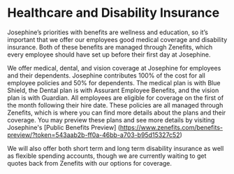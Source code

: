 # Healthcare and Disability Insurance

Josephine’s priorities with benefits are wellness and education, so it’s important that we offer our employees good medical coverage and disability insurance. Both of these benefits are managed through Zenefits, which every employee should have set up before their first day at Josephine.

We offer medical, dental, and vision coverage at Josephine for employees and their dependents. Josephine contributes 100% of the cost for all employee policies and 50% for dependents. The medical plan is with Blue Shield, the Dental plan is with Assurant Employee Benefits, and the vision plan is with Guardian. All employees are eligible for coverage on the first of the month following their hire date. These policies are all managed through Zenefits, which is where you can find more details about the plans and their coverage. You may preview these plans and see more details by visiting Josephine's [Public Benefits Preview] (https://www.zenefits.com/benefits-preview/?token=543aab2b-ff0a-46bb-a703-b95d15327c52)

We will also offer both short term and long term disability insurance as well as flexible spending accounts, though we are currently waiting to get quotes back from Zenefits with our options for coverage.
